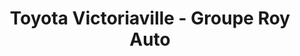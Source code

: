 ---
title: "Toyota Victoriaville - Groupe Roy Auto"
url: /victoriaville/toyota-victoriaville-groupe-roy-auto/
shop: car
---